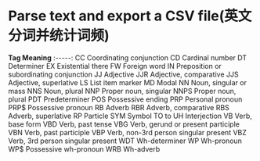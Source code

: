 # Parse text and export a CSV file(英文分词并统计词频)
**Tag Meaning**
:-----:
CC	Coordinating conjunction
CD	Cardinal number
DT	Determiner
EX	Existential there
FW	Foreign word
IN	Preposition or subordinating conjunction
JJ	Adjective
JJR	Adjective, comparative
JJS	Adjective, superlative
LS	List item marker
MD	Modal
NN	Noun, singular or mass
NNS	Noun, plural
NNP	Proper noun, singular
NNPS	Proper noun, plural
PDT	Predeterminer
POS	Possessive ending
PRP	Personal pronoun
PRP$	Possessive pronoun
RB	Adverb
RBR	Adverb, comparative
RBS	Adverb, superlative
RP	Particle
SYM	Symbol
TO	to
UH	Interjection
VB	Verb, base form
VBD	Verb, past tense
VBG	Verb, gerund or present participle
VBN	Verb, past participle
VBP	Verb, non-3rd person singular present
VBZ	Verb, 3rd person singular present
WDT	Wh-determiner
WP	Wh-pronoun
WP$	Possessive wh-pronoun
WRB	Wh-adverb

